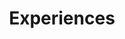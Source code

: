 ---
title: "Experiences"
description: "These are some notes taken during my studies Might they be a good resources for students"
draft: false
menu:
    main:
        weight: 4
        params: 
            icon: bulb
---